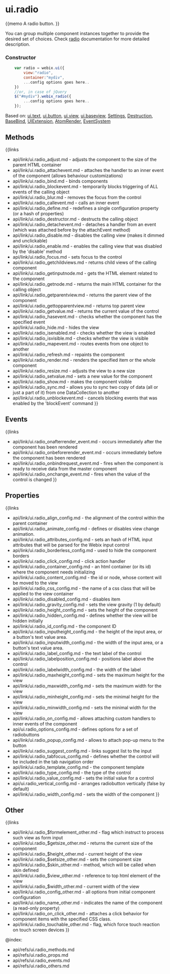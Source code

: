 ui.radio 
=============


{{memo A radio button. }}

You can group multiple component instances together to provide the desired set of choices. Check [radio](desktop__controls.md#radio) documentation for more detailed description.

### Constructor

~~~js
	var radio = webix.ui({
		view:"radio", 
		container:"mydiv", 
		...config options goes here..
	})
	//or, in case of jQuery
	$("#mydiv").webix_radio({
		...config options goes here..
	});
~~~

<div class='webixdoc_parents'><span>Based on: </span>
<a href="api/refs/ui.text.md">ui.text</a>, <a href="api/refs/ui.button.md">ui.button</a>, <a href="api/refs/ui.view.md">ui.view</a>, <a href="api/refs/ui.baseview.md">ui.baseview</a>, <a href="api/refs/settings.md">Settings</a>, <a href="api/refs/destruction.md">Destruction</a>, <a href="api/refs/basebind.md">BaseBind</a>, <a href="api/refs/uiextension.md">UIExtension</a>, <a href="api/refs/atomrender.md">AtomRender</a>, <a href="api/refs/eventsystem.md">EventSystem</a></div>

Methods
-------

{{links
- api/link/ui.radio_adjust.md - adjusts the component to the size of the parent HTML container
- api/link/ui.radio_attachevent.md - attaches the handler to an inner event of the component (allows behaviour customizations)
- api/link/ui.radio_bind.md - binds components
- api/link/ui.radio_blockevent.md - temporarily blocks triggering of ALL events of the calling object
- api/link/ui.radio_blur.md - removes the focus from the control
- api/link/ui.radio_callevent.md - calls an inner event
- api/link/ui.radio_define.md - redefines a single configuration property (or a hash of properties)
- api/link/ui.radio_destructor.md - destructs the calling object
- api/link/ui.radio_detachevent.md - detaches a handler from an event (which was attached before by the attachEvent method)
- api/link/ui.radio_disable.md - disables the calling view (makes it dimmed and unclickable)
- api/link/ui.radio_enable.md - enables the calling view that was disabled by the 'disable' method
- api/link/ui.radio_focus.md - sets focus to the control
- api/link/ui.radio_getchildviews.md - returns child views of the calling component
- api/link/ui.radio_getinputnode.md - gets the HTML element related to the component
- api/link/ui.radio_getnode.md - returns the main HTML container for the calling object
- api/link/ui.radio_getparentview.md - returns the parent view of the component
- api/link/ui.radio_gettopparentview.md - returns top parent view
- api/link/ui.radio_getvalue.md - returns the current value of the control
- api/link/ui.radio_hasevent.md - checks whether the component has the specified event
- api/link/ui.radio_hide.md - hides the view
- api/link/ui.radio_isenabled.md - checks whether the view is enabled
- api/link/ui.radio_isvisible.md - checks whether the view is visible
- api/link/ui.radio_mapevent.md - routes events from one object to another
- api/link/ui.radio_refresh.md - repaints the component
- api/link/ui.radio_render.md - renders the specified item or the whole component
- api/link/ui.radio_resize.md - adjusts the view to a new size
- api/link/ui.radio_setvalue.md - sets a new value for the component
- api/link/ui.radio_show.md - makes the component visible
- api/link/ui.radio_sync.md - allows you to sync two copy of data (all or just a part of it) from one DataCollection to another
- api/link/ui.radio_unblockevent.md - cancels blocking events that was enabled by the 'blockEvent' command
}}


Events
------

{{links
- api/link/ui.radio_onafterrender_event.md - occurs immediately after the component has been rendered
- api/link/ui.radio_onbeforerender_event.md - occurs immediately before the component has been rendered
- api/link/ui.radio_onbindrequest_event.md - fires when the component is ready to receive data from the master component
- api/link/ui.radio_onchange_event.md - fires when the value of the control is changed
}}


Properties
----------

{{links
- api/link/ui.radio_align_config.md - the alignment of the control within the parent container
- api/link/ui.radio_animate_config.md - defines or disables view change animation.
- api/link/ui.radio_attributes_config.md - sets an hash of HTML input attributes that will be parsed for the Webix input control
- api/link/ui.radio_borderless_config.md - used to hide the component borders
- api/link/ui.radio_click_config.md - click action handler
- api/link/ui.radio_container_config.md - an html container (or its id) where the component needs initializing
- api/link/ui.radio_content_config.md - the id or node, whose content will be moved to the view
- api/link/ui.radio_css_config.md - the name of a css class that will be applied to the view container
- api/link/ui.radio_disabled_config.md - disables item
- api/link/ui.radio_gravity_config.md - sets the view gravity (1 by default)
- api/link/ui.radio_height_config.md - sets the height of the component
- api/link/ui.radio_hidden_config.md - defines whether the view will be hidden initially
- api/link/ui.radio_id_config.md - the component ID
- api/link/ui.radio_inputheight_config.md - the height of the input area, or a button's text value area.
- api/link/ui.radio_inputwidth_config.md - the width of the input area, or a button's text value area.
- api/link/ui.radio_label_config.md - the text label of the control
- api/link/ui.radio_labelposition_config.md - positions label above the control
- api/link/ui.radio_labelwidth_config.md - the width of the label
- api/link/ui.radio_maxheight_config.md - sets the maximum height for the view
- api/link/ui.radio_maxwidth_config.md - sets the maximum width for the view
- api/link/ui.radio_minheight_config.md - sets the minimal height for the view
- api/link/ui.radio_minwidth_config.md - sets the minimal width for the view
- api/link/ui.radio_on_config.md - allows attaching custom handlers to inner events of the component
- api/ui.radio_options_config.md - defines options for a set of radiobuttons
- api/link/ui.radio_popup_config.md - allows to attach pop-up menu to the button
- api/link/ui.radio_suggest_config.md - links suggest list to the input
- api/link/ui.radio_tabfocus_config.md - defines whether the control will be included in the tab navigation order
- api/link/ui.radio_template_config.md - the component template
- api/link/ui.radio_type_config.md - the type of the control
- api/link/ui.radio_value_config.md - sets the initial value for a control
- api/ui.radio_vertical_config.md - arranges radiobutton vertically (false by default)
- api/link/ui.radio_width_config.md - sets the width of the component
}}




Other
-----

{{links
- api/link/ui.radio_$formelement_other.md - flag which instruct to process such view as form input
- api/link/ui.radio_$getsize_other.md - returns the current size of the component
- api/link/ui.radio_$height_other.md - current height of the view
- api/link/ui.radio_$setsize_other.md - sets the component size
- api/link/ui.radio_$skin_other.md - method, which will be called when skin defined
- api/link/ui.radio_$view_other.md - reference to top html element of the view
- api/link/ui.radio_$width_other.md - current width of the view
- api/link/ui.radio_config_other.md - all options from initial component configuration
- api/link/ui.radio_name_other.md - indicates the name of the component (a read-only property)
- api/link/ui.radio_on_click_other.md - attaches a click behavior for component items with the specified CSS class.
- api/link/ui.radio_touchable_other.md - flag, which force touch reaction on touch screen devices
}}


@index:
- api/refs/ui.radio_methods.md
- api/refs/ui.radio_props.md
- api/refs/ui.radio_events.md
- api/refs/ui.radio_others.md

